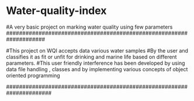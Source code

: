 # Water-quality-index
#A very basic project on marking water quality using few parameters
####################################################################

#This project on WQI accepts data various water samples
#By the user and classifies it as fit or unfit for drinking and marine life based on different parameters.
#This user friendly interference has been developed by using data file handling , classes and by implementing various concepts of object oriented programming

######################################################################
 



